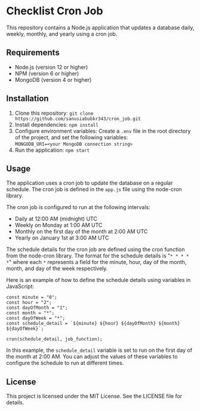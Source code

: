 <!DOCTYPE html>
<html lang="en">
<head>
  <meta charset="UTF-8">
  <meta name="viewport" content="width=device-width, initial-scale=1.0">

</head>
<body>
  <h1>Checklist Cron Job</h1>
  <p>This repository contains a Node.js application that updates a database daily, weekly, monthly, and yearly using a cron job.</p>
  
  <h2>Requirements</h2>
  <ul>
    <li>Node.js (version 12 or higher)</li>
    <li>NPM (version 6 or higher)</li>
    <li>MongoDB (version 4 or higher)</li>
  </ul>
  
  <h2>Installation</h2>
  <ol>
    <li>Clone this repository: <code>git clone https://github.com/sanusiabubkr343/cron_job.git</code></li>
    <li>Install dependencies: <code>npm install</code></li>
    <li>Configure environment variables: Create a <code>.env</code> file in the root directory of the project, and set the following variables:<br>
      <code>MONGODB_URI=&lt;your MongoDB connection string&gt;</code></li>
    <li>Run the application: <code>npm start</code></li>
  </ol>
  
  <h2>Usage</h2>
  <p>The application uses a cron job to update the database on a regular schedule. The cron job is defined in the <code>app.js</code> file using the node-cron library.</p>
  
  <p>The cron job is configured to run at the following intervals:</p>
  
  <ul>
    <li>Daily at 12:00 AM (midnight) UTC</li>
    <li>Weekly on Monday at 1:00 AM UTC</li>
    <li>Monthly on the first day of the month at 2:00 AM UTC</li>
    <li>Yearly on January 1st at 3:00 AM UTC</li>
  </ul>
  
  <p>The schedule details for the cron job are defined using the cron function from the node-cron library. The format for the schedule details is "<code>* * * * *</code>" where each <code>*</code> represents a field for the minute, hour, day of the month, month, and day of the week respectively.</p>
  
  <p>Here is an example of how to define the schedule details using variables in JavaScript:</p>
  
  <pre><code>const minute = "0";
const hour = "2";
const dayOfMonth = "1";
const month = "*";
const dayOfWeek = "*";
const schedule_detail = `${minute} ${hour} ${dayOfMonth} ${month} ${dayOfWeek}`;

cron(schedule_detail, job_function);
</code></pre>
  
  <p>In this example, the <code>schedule_detail</code> variable is set to run on the first day of the month at 2:00 AM. You can adjust the values of these variables to configure the schedule to run at different times.</p>
  
  <h2>License</h2>
  <p>This project is licensed under the MIT License. See the LICENSE file for details.</p>
  
  <p
